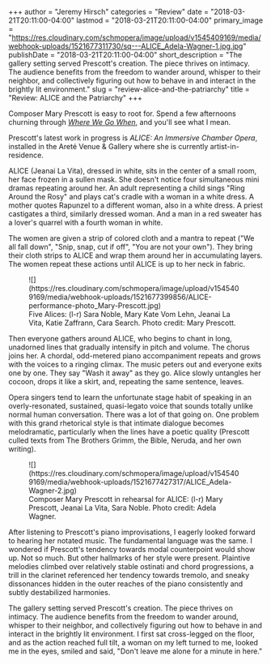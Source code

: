 +++
author = "Jeremy Hirsch"
categories = "Review"
date = "2018-03-21T20:11:00-04:00"
lastmod = "2018-03-21T20:11:00-04:00"
primary_image = "https://res.cloudinary.com/schmopera/image/upload/v1545409169/media/webhook-uploads/1521677311730/sq---ALICE_Adela-Wagner-1.jpg.jpg"
publishDate = "2018-03-21T20:11:00-04:00"
short_description = "The gallery setting served Prescott&#039;s creation. The piece thrives on intimacy. The audience benefits from the freedom to wander around, whisper to their neighbor, and collectively figuring out how to behave in and interact in the brightly lit environment."
slug = "review-alice-and-the-patriarchy"
title = "Review: ALICE and the Patriarchy"
+++

Composer Mary Prescott is easy to root for. Spend a few afternoons churning through [*Where We Go When*](http://mary-prescott.com/wherewegowhen/?offset=1314062220000), and you'll see what I mean.

Prescott's latest work in progress is *ALICE: An Immersive Chamber Opera*, installed in the Areté Venue & Gallery where she is currently artist-in-residence.

ALICE (Jeanai La Vita), dressed in white, sits in the center of a small room, her face frozen in a sullen mask. She doesn't notice four simultaneous mini dramas repeating around her. An adult representing a child sings "Ring Around the Rosy" and plays cat's cradle with a woman in a white dress. A mother quotes Rapunzel to a different woman, also in a white dress. A priest castigates a third, similarly dressed woman. And a man in a red sweater has a lover's quarrel with a fourth woman in white.

The women are given a strip of colored cloth and a mantra to repeat ("We all fall down", "Snip, snap, cut if off", "You are not your own"). They bring their cloth strips to ALICE and wrap them around her in accumulating layers. The women repeat these actions until ALICE is up to her neck in fabric.

<figure data-type="image">
![](https://res.cloudinary.com/schmopera/image/upload/v1545409169/media/webhook-uploads/1521677399856/ALICE-performance-photo_Mary-Prescott.jpg)
<figcaption>Five Alices: (l-r) Sara Noble, Mary Kate Vom Lehn, Jeanai La Vita, Katie Zaffrann, Cara Search. Photo credit: Mary Prescott.</figcaption>
</figure>

Then everyone gathers around ALICE, who begins to chant in long, unadorned lines that gradually intensify in pitch and volume. The chorus joins her. A chordal, odd-metered piano accompaniment repeats and grows with the voices to a ringing climax. The music peters out and everyone exits one by one. They say "Wash it away" as they go. Alice slowly untangles her cocoon, drops it like a skirt, and, repeating the same sentence, leaves.

Opera singers tend to learn the unfortunate stage habit of speaking in an overly-resonated, sustained, quasi-legato voice that sounds totally unlike normal human conversation. There was a lot of that going on. One problem with this grand rhetorical style is that intimate dialogue becomes melodramatic, particularly when the lines have a poetic quality (Prescott culled texts from The Brothers Grimm, the Bible, Neruda, and her own writing).

<figure data-type="image">
![](https://res.cloudinary.com/schmopera/image/upload/v1545409169/media/webhook-uploads/1521677427317/ALICE_Adela-Wagner-2.jpg)
<figcaption>Composer Mary Prescott in rehearsal for ALICE: (l-r) Mary Prescott, Jeanai La Vita, Sara Noble. Photo credit: Adela Wagner.</figcaption>
</figure>

After listening to Prescott's piano improvisations, I eagerly looked forward to hearing her notated music. The fundamental language was the same. I wondered if Prescott's tendency towards modal counterpoint would show up. Not so much. But other hallmarks of her style were present. Plaintive melodies climbed over relatively stable ostinati and chord progressions, a trill in the clarinet referenced her tendency towards tremolo, and sneaky dissonances hidden in the outer reaches of the piano consistently and subtly destabilized harmonies.

The gallery setting served Prescott's creation. The piece thrives on intimacy. The audience benefits from the freedom to wander around, whisper to their neighbor, and collectively figuring out how to behave in and interact in the brightly lit environment. I first sat cross-legged on the floor, and as the action reached full tilt, a woman on my left turned to me, looked me in the eyes, smiled and said, "Don't leave me alone for a minute in here."
